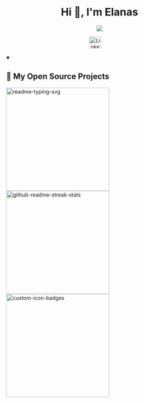 <h1 align="center">Hi 👋, I'm Elanas</h1>

<p align="center">
  <a href="https://github.com/DenverCoder1/readme-typing-svg">
    <img src="https://readme-typing-svg.demolab.com/?lines=Full-stack%20web%20developer;Always%20learning%20new%20things&font=Fira%20Code&center=true&width=440&height=45&color=ffffff&vCenter=true&pause=1000&size=22" /></a>
</p>

<!-- Social icons section -->
<p align="center">
  <a href="https://www.linkedin.com/in/elanas-bartulis-750554163/"><img width="32px" alt="LinkedIn" title="LinkedIn" src="https://imgur.com/pVT0TfX"/></a>
  &#8287;&#8287;&#8287;&#8287;&#8287;
</p>

<details open> 
  <summary><h2>📘 My Open Source Projects</h2></summary>

  <!-- Repo info cards - https://github.com/anuraghazra/github-readme-stats -->
  <!-- Small repo cards (fork) - https://github.com/DenverCoder1/github-readme-stats -->
  <p align="left">
    <a href="https://github.com/ElanasBartulis/BIT-Mokslai"><img width="278" src="https://denvercoder1-github-readme-stats.vercel.app/api/pin/?username=ElanasBartulis&repo=readme-typing-svg&theme=react&bg_color=1F222E&title_color=F85D7F&hide_border=true&icon_color=F8D866&show_icons=false" alt="readme-typing-svg"></a>
    <a href="https://github.com/ElanasBartulis/Dojek"><img width="278" src="https://denvercoder1-github-readme-stats.vercel.app/api/pin/?username=ElanasBartulis&repo=github-readme-streak-stats&theme=react&bg_color=1F222E&title_color=F85D7F&hide_border=true&icon_color=F8D866&show_icons=false" alt="github-readme-streak-stats"></a>
    <a href="https://github.com/ElanasBartulis/Netflix-Sign-in-Page"><img width="278" src="https://denvercoder1-github-readme-stats.vercel.app/api/pin?username=ElanasBartulis&repo=custom-icon-badges&theme=react&bg_color=1F222E&title_color=F85D7F&hide_border=true&icon_color=F8D866&show_icons=false" alt="custom-icon-badges"></a>
  </p>
